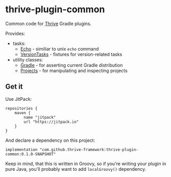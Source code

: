 # thrive-plugin-common

Common code for [Thrive](https://github.com/thrive-framework) Gradle plugins.

Provides:
- tasks:
  - [Echo](/src/main/groovy/com/github/thriveframework/plugin/task/Echo.groovy) - similiar to unix `echo` command
  - [VersionTasks](/src/main/groovy/com/github/thriveframework/plugin/task/VersionTasks.groovy) - fixtures for version-related tasks
- utility classes:
  - [Gradle](/src/main/groovy/com/github/thriveframework/plugin/utils/Gradle.groovy) - for asserting current Gradle distribution
  - [Projects](/src/main/groovy/com/github/thriveframework/plugin/utils/Projects.groovy) - for manipulating and inspecting projects

## Get it

Use JitPack:

    repositories {
        maven {
            name "jitpack"
            url "https://jitpack.io"
        }
    }
    
And declare a dependency on this project:

    implementation "com.github.thrive-framework:thrive-plugin-common:0.1.0-SNAPSHOT"

Keep in mind, that this is written in Groovy, so if you're writing your plugin in pure Java, you'll probably want to add `localGroovy()` dependency.